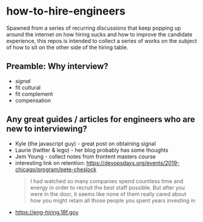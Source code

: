 # how-to-hire-engineers
Spawned from a series of recurring discussions that keep popping up around the internet on how hiring sucks and how to improve the candidate experience, this repos is intended to collect a series of works on the subject of how to sit on the other side of the hiring table.

## Preamble: Why interview?

- _signal_
- fit cultural
- fit complement
- compensation

## Any great guides / articles for engineers who are new to interviewing?

- Kyle (the javascript guy) - great post on obtaining signal
- Laurie (twitter & lego) - her blog probably has some thoughts
- Jem Young - collect notes from frontent masters course
- interesting link on retention: https://devopsdays.org/events/2019-chicago/program/pete-cheslock 
  > I had watched so many companies spend countless time and energy in order to recruit the best staff possible. But after you were in the door, it seems like none of them really cared about how you might retain all those people you spent years investing in
- https://eng-hiring.18f.gov


